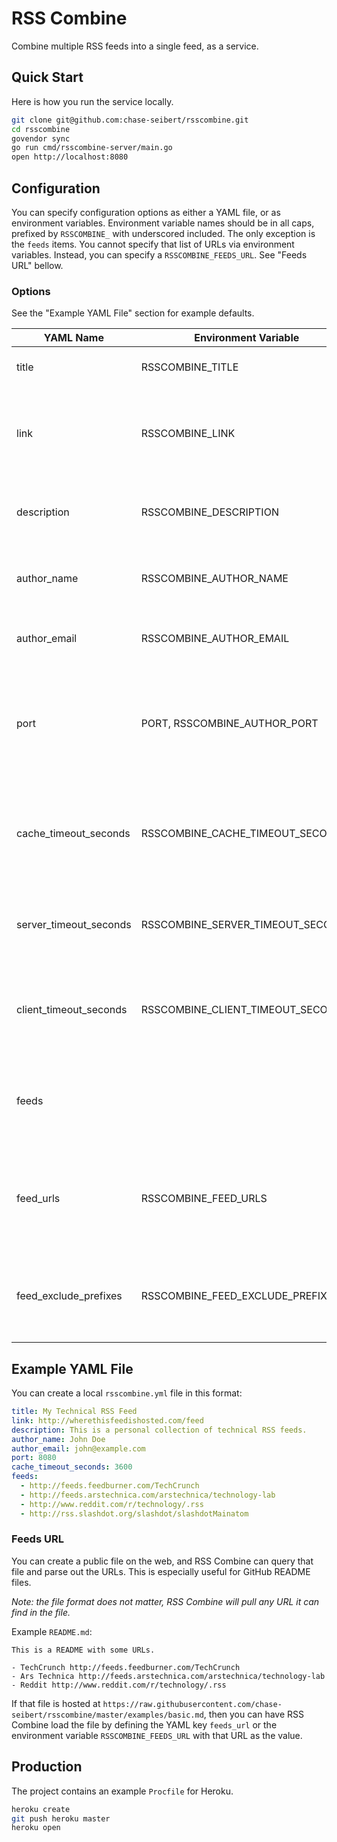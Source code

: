 # RSS Combine

Combine multiple RSS feeds into a single feed, as a service.

## Quick Start

Here is how you run the service locally.

```bash
git clone git@github.com:chase-seibert/rsscombine.git
cd rsscombine
govendor sync
go run cmd/rsscombine-server/main.go
open http://localhost:8080
```

## Configuration

You can specify configuration options as either a YAML file, or as environment
variables. Environment variable names should be in all caps, prefixed by
`RSSCOMBINE_` with underscored included. The only exception is the `feeds`
items. You cannot specify that list of URLs via environment variables. Instead,
you can specify a `RSSCOMBINE_FEEDS_URL`. See "Feeds URL" bellow.

### Options

See the "Example YAML File" section for example defaults.

| YAML Name             | Environment Variable             | Description                                                                           |
|-----------------------|----------------------------------|---------------------------------------------------------------------------------------|
| title                 | RSSCOMBINE_TITLE                 | Title of the new RSS feed.                                                            |
| link                  | RSSCOMBINE_LINK                  | Link to the new RSS feed. Can be a webpage or the feed URL.                           |
| description           | RSSCOMBINE_DESCRIPTION           | Description of your new feed, shows in RSS readers.                                   |
| author_name           | RSSCOMBINE_AUTHOR_NAME           | Your full name, shows in RSS readers.                                                 |
| author_email          | RSSCOMBINE_AUTHOR_EMAIL          | Your email, shows in RSS readers.                                                     |
| port                  | PORT, RSSCOMBINE_AUTHOR_PORT     | Port to run the service on. For Heroku support, PORT environment variable supersedes. |
| cache_timeout_seconds | RSSCOMBINE_CACHE_TIMEOUT_SECONDS | Seconds to cache individual feeds in memory, as well as a feeds_url file.             |
| server_timeout_seconds | RSSCOMBINE_SERVER_TIMEOUT_SECONDS | Seconds to timeout calls to the combined RSS feed sever.             |
| client_timeout_seconds | RSSCOMBINE_CLIENT_TIMEOUT_SECONDS | Seconds to timeout call from the server to the individual RSS feeds.             |
| feeds                 |                                  | List of feeds to combine. Cannot be specified via environment variable.               |
| feed_urls             | RSSCOMBINE_FEED_URLS             | Optional: URL to parse feed URLs from. If set, this overrides the feeds setting.      |
| feed_exclude_prefixes | RSSCOMBINE_FEED_EXCLUDE_PREFIXES | Optional: list of URL prefixes to exclude from feed_urls parsing.                     |

## Example YAML File

You can create a local `rsscombine.yml` file in this format:

```yaml
title: My Technical RSS Feed
link: http://wherethisfeedishosted.com/feed
description: This is a personal collection of technical RSS feeds.
author_name: John Doe
author_email: john@example.com
port: 8080
cache_timeout_seconds: 3600
feeds:
  - http://feeds.feedburner.com/TechCrunch
  - http://feeds.arstechnica.com/arstechnica/technology-lab
  - http://www.reddit.com/r/technology/.rss
  - http://rss.slashdot.org/slashdot/slashdotMainatom
```

### Feeds URL

You can create a public file on the web, and RSS Combine can query that file and
parse out the URLs. This is especially useful for GitHub README files.

*Note: the file format does not matter, RSS Combine will pull any URL it can
find in the file.*

Example `README.md`:

```
This is a README with some URLs.

- TechCrunch http://feeds.feedburner.com/TechCrunch
- Ars Technica http://feeds.arstechnica.com/arstechnica/technology-lab
- Reddit http://www.reddit.com/r/technology/.rss
```

If that file is hosted at
`https://raw.githubusercontent.com/chase-seibert/rsscombine/master/examples/basic.md`, then you can
have RSS Combine load the file by defining the YAML key `feeds_url` or the
environment variable `RSSCOMBINE_FEEDS_URL` with that URL as the value.

## Production

The project contains an example `Procfile` for Heroku.

```bash
heroku create
git push heroku master
heroku open
```
